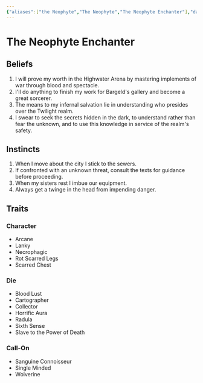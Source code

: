 ```yaml
---
{"aliases":["the Neophyte","The Neophyte","The Neophyte Enchanter"],"date-created":"2024-08-23T15:28","date-modified":"2025-05-28T13:27","dg-publish":true,"tags":["moonrise"],"title":"The Neophyte Enchanter","permalink":"/workshop/moonrise/the-neophyte-enchanter/","dgPassFrontmatter":true,"updated":"2025-05-28T13:27"}
---
```



# The Neophyte Enchanter

## Beliefs

1. I will prove my worth in the Highwater Arena by mastering implements of war through blood and spectacle.
2. I'll do anything to finish my work for Bargeld's gallery and become a great sorcerer.
3. The means to my infernal salvation lie in understanding who presides over the Twilight realm.
4. I swear to seek the secrets hidden in the dark, to understand rather than fear the unknown, and to use this knowledge in service of the realm's safety.

## Instincts

1. When I move about the city I stick to the sewers.
2. If confronted with an unknown threat, consult the texts for guidance before proceeding.
3. When my sisters rest I imbue our equipment.
4. Always get a twinge in the head from impending danger.

## Traits

### Character

- Arcane
- Lanky
- Necrophagic
- Rot Scarred Legs
- Scarred Chest

### Die

- Blood Lust
- Cartographer
- Collector
- Horrific Aura
- Radula
- Sixth Sense
- Slave to the Power of Death

### Call-On

- Sanguine Connoisseur
- Single Minded
- Wolverine
